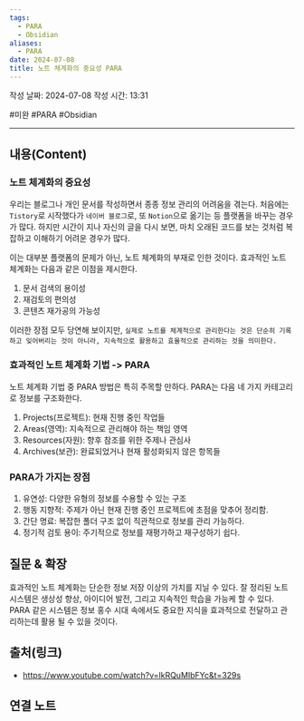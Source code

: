```yaml
---
tags:
  - PARA
  - Obsidian
aliases:
  - PARA
date: 2024-07-08
title: 노트 체계화의 중요성 PARA
---
```

작성 날짜: 2024-07-08
작성 시간: 13:31

#미완 #PARA #Obsidian 

----
## 내용(Content)

### 노트 체계화의 중요성

우리는 블로그나 개인 문서를 작성하면서 종종 정보 관리의 어려움을 겪는다. 처음에는 `Tistory`로 시작했다가 `네이버 블로그`로, 또 `Notion`으로 옮기는 등 플랫폼을 바꾸는 경우가 많다. 하지만 시간이 지나 자신의 글을 다시 보면, 마치 오래된 코드를 보는 것처럼 복잡하고 이해하기 어려운 경우가 많다.

이는 대부분 플랫폼의 문제가 아닌, 노트 체계화의 부재로 인한 것이다. 효과적인 노트 체계화는 다음과 같은 이점을 제시한다.

1. 문서 검색의 용이성
2. 재검토의 편의성
3. 콘텐츠 재가공의 가능성


이러한 장점 모두 당연해 보이지만, `실제로 노트를 체계적으로 관리한다는 것은 단순히 기록하고 잊어버리는 것이 아니라, 지속적으로 활용하고 효율적으로 관리하는 것을 의미한다.` 

### 효과적인 노트 체계화 기법 -> PARA

노트 체계화 기법 중 PARA 방법은 특히 주목할 만하다. PARA는 다음 네 가지 카테고리로 정보를 구조화한다.

1. Projects(프로젝트): 현재 진행 중인 작업들
2. Areas(영역): 지속적으로 관리해야 하는 책임 영역
3. Resources(자원): 향후 참조를 위한 주제나 관심사
4. Archives(보관): 완료되었거나 현재 활성화되지 않은 항목들


### PARA가 가지는 장점

1. 유연성: 다양한 유형의 정보를 수용할 수 있는 구조
2. 행동 지향적: 주제가 아닌 현재 진행 중인 프로젝트에 초점을 맞추어 정리함.
3. 간단 명료: 복잡한 폴더 구조 없이 직관적으로 정보를 관리 가능하다.
4. 정기적 검토 용이: 주기적으로 정보를 재평가하고 재구성하기 쉽다.

## 질문 & 확장

효과적인 노트 체계화는 단순한 정보 저장 이상의 가치를 지닐 수 있다. 잘 정리된 노트 시스템은 생상성 향상, 아이디어 발전, 그리고 지속적인 학습을 가능케 할 수 있다. PARA 같은 시스템은 정보 홍수 시대 속에서도 중요한 지식을 효과적으로 전달하고 관리하는데 활용 될 수 있을 것이다.

## 출처(링크)

- https://www.youtube.com/watch?v=lkRQuMIbFYc&t=329s

## 연결 노트











